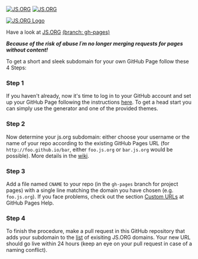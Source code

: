 [![JS.ORG](https://img.shields.io/badge/js.org-dns-ffb400.svg?style=flat-square)](http://js.org)
[![JS.ORG](https://img.shields.io/issues/badges/shields.svg?style=flat-square)](http://js.org)

[![JS.ORG Logo](http://logo.js.org/png/github_header.png)](http://js.org)

Have a look at [JS.ORG](http://dns.js.org) [(branch: gh-pages)](https://github.com/js-org/dns/tree/gh-pages)

***Because of the risk of abuse I´m no longer merging requests for pages without content!***

To get a short and sleek subdomain for your own GitHub Page follow these 4 Steps:

### Step 1
If you haven't already, now it's time to log in to your GitHub account and set up your GitHub Page following the instructions [here](https://pages.github.com/). To get a head start you can simply use the generator and one of the provided themes.

### Step 2
Now determine your js.org subdomain: either choose your username or the name of your repo according to the existing GitHub Pages URL (for ```http://foo.github.io/bar```, either ```foo.js.org``` or ```bar.js.org``` would be possible). More details in the [wiki](https://github.com/js-org/dns/wiki).

### Step 3
Add a file named ```CNAME``` to your repo (in the ```gh-pages``` branch for project pages) with a single line matching the domain you have chosen (e.g. ```foo.js.org```). If you face problems, check out the section [Custom URLs](https://help.github.com/articles/setting-up-a-custom-domain-with-github-pages/#creating-and-committing-a-cname-file) at GitHub Pages Help.

### Step 4
To finish the procedure, make a pull request in this GitHub repository that adds your subdomain to the [list](https://github.com/js-org/dns/blob/master/cnames_active.js) of exisiting JS.ORG domains. Your new URL should go live within 24 hours (keep an eye on your pull request in case of a naming conflict).
